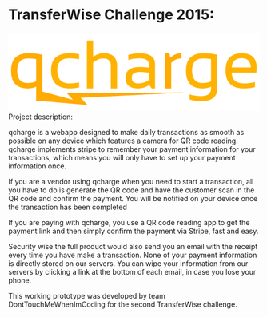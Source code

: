 
# TransferWise Challenge 2015: 

![alt text](https://raw.githubusercontent.com/bogeymanEST/tw-challenge-february-2015/master/public/img/qcharge.png "qcharge")
Project description:

qcharge is a webapp designed to make daily transactions as smooth as possible on any device
which features a camera for QR code reading. 
qcharge implements stripe to remember your payment information for your transactions,
which means you will only have to set up your payment information once.

If you are a vendor using qcharge when you need to start a transaction,
all you have to do is generate the QR code and have the customer scan in the QR code and confirm the payment.
You will be notified on your device once the transaction has been completed

If you are paying with qcharge, you use a QR code reading app to get the payment link and then simply confirm the payment
via Stripe, fast and easy. 

Security wise the full product would also send you an email with the receipt every time you have make a transaction.
None of your payment information is directly stored on our servers.
You can wipe your information from our servers by clicking a link at the bottom of each email, in case you lose your phone. 

This working prototype was developed by team DontTouchMeWhenImCoding for the second TransferWise challenge.  

